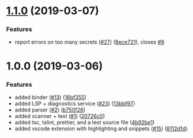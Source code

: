 # [1.1.0](https://github.com/OmarTawfik/github-actions-js/compare/v1.0.0...v1.1.0) (2019-03-07)


### Features

* report errors on too many secrets ([#27](https://github.com/OmarTawfik/github-actions-js/issues/27)) ([8ece721](https://github.com/OmarTawfik/github-actions-js/commit/8ece721)), closes [#9](https://github.com/OmarTawfik/github-actions-js/issues/9)

# 1.0.0 (2019-03-06)


### Features

* added binder ([#13](https://github.com/OmarTawfik/github-actions-js/issues/13)) ([16bf355](https://github.com/OmarTawfik/github-actions-js/commit/16bf355))
* added LSP + diagnostics service ([#23](https://github.com/OmarTawfik/github-actions-js/issues/23)) ([13bbf97](https://github.com/OmarTawfik/github-actions-js/commit/13bbf97))
* added parser ([#2](https://github.com/OmarTawfik/github-actions-js/issues/2)) ([b750f26](https://github.com/OmarTawfik/github-actions-js/commit/b750f26))
* added scanner + test ([#1](https://github.com/OmarTawfik/github-actions-js/issues/1)) ([20726c0](https://github.com/OmarTawfik/github-actions-js/commit/20726c0))
* added tsc, tslint, prettier, and a test source file ([4b92be1](https://github.com/OmarTawfik/github-actions-js/commit/4b92be1))
* added vscode extension with highlighting and snippets ([#15](https://github.com/OmarTawfik/github-actions-js/issues/15)) ([8112d1d](https://github.com/OmarTawfik/github-actions-js/commit/8112d1d))
